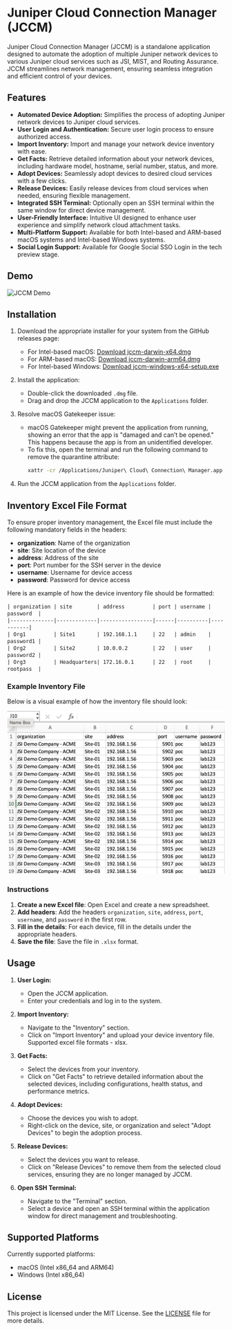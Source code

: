 # Juniper Cloud Connection Manager (JCCM)

Juniper Cloud Connection Manager (JCCM) is a standalone application designed to automate the adoption of multiple Juniper network devices to various Juniper cloud services such as JSI, MIST, and Routing Assurance. JCCM streamlines network management, ensuring seamless integration and efficient control of your devices.

## Features

- **Automated Device Adoption:** Simplifies the process of adopting Juniper network devices to Juniper cloud services.
- **User Login and Authentication:** Secure user login process to ensure authorized access.
- **Import Inventory:** Import and manage your network device inventory with ease.
- **Get Facts:** Retrieve detailed information about your network devices, including hardware model, hostname, serial number, status, and more.
- **Adopt Devices:** Seamlessly adopt devices to desired cloud services with a few clicks.
- **Release Devices:** Easily release devices from cloud services when needed, ensuring flexible management.
- **Integrated SSH Terminal:** Optionally open an SSH terminal within the same window for direct device management.
- **User-Friendly Interface:** Intuitive UI designed to enhance user experience and simplify network cloud attachment tasks.
- **Multi-Platform Support:** Available for both Intel-based and ARM-based macOS systems and Intel-based Windows systems.
- **Social Login Support:** Available for Google Social SSO Login in the tech preview stage.


## Demo

![JCCM Demo](./demo/optimized-jccm.gif)

## Installation

1. Download the appropriate installer for your system from the GitHub releases page:
   - For Intel-based macOS: [Download jccm-darwin-x64.dmg](https://github.com/simonrho/jccm/raw/main/installers/jccm-darwin-x64.dmg)
   - For ARM-based macOS: [Download jccm-darwin-arm64.dmg](https://github.com/simonrho/jccm/raw/main/installers/jccm-darwin-arm64.dmg)
   - For Intel-based Windows: [Download jccm-windows-x64-setup.exe](https://github.com/simonrho/jccm/raw/main/installers/jccm-windows-x64-setup.exe)


2. Install the application:
   - Double-click the downloaded `.dmg` file.
   - Drag and drop the JCCM application to the `Applications` folder.

3. Resolve macOS Gatekeeper issue:
   - macOS Gatekeeper might prevent the application from running, showing an error that the app is "damaged and can’t be opened." This happens because the app is from an unidentified developer.
   - To fix this, open the terminal and run the following command to remove the quarantine attribute:
     ```bash
     xattr -cr /Applications/Juniper\ Cloud\ Connection\ Manager.app
     ```

4. Run the JCCM application from the `Applications` folder.

## Inventory Excel File Format

To ensure proper inventory management, the Excel file must include the following mandatory fields in the headers:

- **organization**: Name of the organization
- **site**: Site location of the device
- **address**: Address of the site
- **port**: Port number for the SSH server in the device
- **username**: Username for device access
- **password**: Password for device access

Here is an example of how the device inventory file should be formatted:

```plaintext
| organization | site        | address         | port | username | password  |
|--------------|-------------|-----------------|------|----------|-----------|
| Org1         | Site1       | 192.168.1.1     | 22   | admin    | password1 |
| Org2         | Site2       | 10.0.0.2        | 22   | user     | password2 |
| Org3         | Headquarters| 172.16.0.1      | 22   | root     | rootpass  |
```

### Example Inventory File

Below is a visual example of how the inventory file should look:

<img src="./demo/inventory-excel-file.png" alt="Example device inventory file" width="600">

### Instructions

1. **Create a new Excel file**: Open Excel and create a new spreadsheet.
2. **Add headers**: Add the headers `organization`, `site`, `address`, `port`, `username`, and `password` in the first row.
3. **Fill in the details**: For each device, fill in the details under the appropriate headers.
4. **Save the file**: Save the file in `.xlsx` format.


## Usage

1. **User Login:**
   - Open the JCCM application.
   - Enter your credentials and log in to the system.

2. **Import Inventory:**
   - Navigate to the "Inventory" section.
   - Click on "Import Inventory" and upload your device inventory file. Supported excel file formats - xlsx.

3. **Get Facts:**
   - Select the devices from your inventory.
   - Click on "Get Facts" to retrieve detailed information about the selected devices, including configurations, health status, and performance metrics.

4. **Adopt Devices:**
   - Choose the devices you wish to adopt.
   - Right-click on the device, site, or organization and select "Adopt Devices" to begin the adoption process.

5. **Release Devices:**
   - Select the devices you want to release.
   - Click on "Release Devices" to remove them from the selected cloud services, ensuring they are no longer managed by JCCM.

6. **Open SSH Terminal:**
   - Navigate to the "Terminal" section.
   - Select a device and open an SSH terminal within the application window for direct management and troubleshooting.

## Supported Platforms

Currently supported platforms:
- macOS (Intel x86_64 and ARM64)
- Windows (Intel x86_64)

## License

This project is licensed under the MIT License. See the [LICENSE](MIT-license.txt) file for more details.

